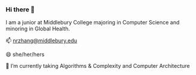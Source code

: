 ### Hi there 👋

I am a junior at Middlebury College majoring in Computer Science and minoring in Global Health.

📫 nrzhang@middlebury.edu

😄 she/her/hers

🌱 I’m currently taking Algorithms & Complexity and Computer Architecture

<!--
**nrzhang/nrzhang** is a ✨ _special_ ✨ repository because its `README.md` (this file) appears on your GitHub profile.

Here are some ideas to get you started:

- 🔭 I’m currently working on ...
- 👯 I’m looking to collaborate on ...
- 🤔 I’m looking for help with ...
- 💬 Ask me about ...
- 📫 How to reach me: ...
- 😄 Pronouns: ...
- ⚡ Fun fact: ...
-->
